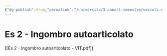 ```yaml
---
{"dg-publish":true,"permalink":"/universita/3-anno/1-semestre/veicoli-e-impianti-di-trasporto/esercitazioni/es-02-ingombro-di-un-autoarticolato-vit/"}
---
```



# Es 2 - Ingombro autoarticolato





[[Es 2 - Ingombro autoarticolato - VIT.pdf]]
